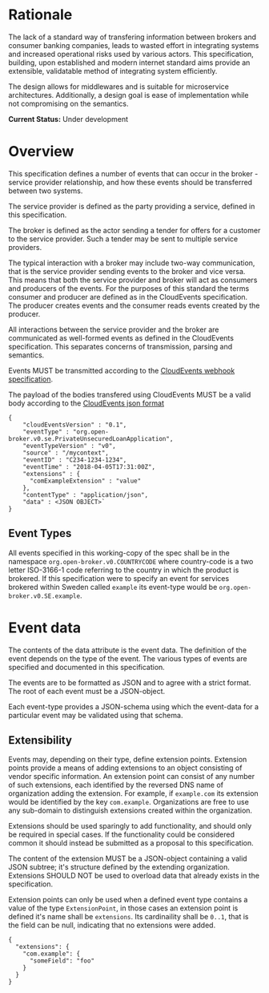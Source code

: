 # Rationale

The lack of a standard way of transfering information between brokers
and consumer banking companies, leads to wasted effort in integrating
systems and increased operational risks used by various actors. This
specification, building, upon established and modern internet standard
aims provide an extensible, validatable method of integrating system
efficiently.

The design allows for middlewares and is suitable for microservice
architectures. Additionally, a design goal is ease of implementation
while not compromising on the semantics.

**Current Status:** Under development

# Overview

This specification defines a number of events that can occur in the
broker - service provider relationship, and how these events should be
transferred between two systems.

The service provider is defined as the party providing a service,
defined in this specification.

The broker is defined as the actor sending a tender for offers for a
customer to the service provider. Such a tender may be sent to
multiple service providers.

The typical interaction with a broker may include two-way
communication, that is the service provider sending events to the
broker and vice versa. This means that both the service provider and
broker will act as consumers and producers of the events. For the
purposes of this standard the terms consumer and producer are defined
as in the CloudEvents specification. The producer creates events and
the consumer reads events created by the producer.

All interactions between the service provider and the broker are
communicated as well-formed events as defined in the CloudEvents
specification. This separates concerns of transmission, parsing and
semantics.

Events MUST be transmitted according to the [CloudEvents webhook specification](https://github.com/cloudevents/spec/blob/master/http-webhook.md).

The payload of the bodies transfered using CloudEvents MUST be a valid body according to the [CloudEvents json format](https://github.com/cloudevents/spec/blob/master/json-format.md)

```
{
    "cloudEventsVersion" : "0.1",
    "eventType" : "org.open-broker.v0.se.PrivateUnsecuredLoanApplication",
    "eventTypeVersion" : "v0",
    "source" : "/mycontext",
    "eventID" : "C234-1234-1234",
    "eventTime" : "2018-04-05T17:31:00Z",
    "extensions" : {
      "comExampleExtension" : "value"
    },
    "contentType" : "application/json",
    "data" : <JSON OBJECT>`
}
```

## Event Types

All events specified in this working-copy of the spec shall be in the
namespace `org.open-broker.v0.COUNTRYCODE` where country-code is a two
letter ISO-3166-1 code referring to the country in which the product
is brokered. If this specification were to specify an event for
services brokered within Sweden called `example` its event-type would
be `org.open-broker.v0.SE.example`.

# Event data

The contents of the data attribute is the event data. The definition
of the event depends on the type of the event. The various types of
events are specified and documented in this specification.

The events are to be formatted as JSON and to agree with a strict
format. The root of each event must be a JSON-object.

Each event-type provides a JSON-schema using which the event-data for
a particular event may be validated using that schema.


## Extensibility

Events may, depending on their type, define extension
points. Extension points provide a means of adding extensions to an
object consisting of vendor specific information. An extension point
can consist of any number of such extensions, each identified by the
reversed DNS name of organization adding the extension. For example,
if `example.com` its extension would be identified by the key
`com.example`. Organizations are free to use any sub-domain to
distinguish extensions created within the organization.

Extensions should be used sparingly to add functionality, and should
only be required in special cases. If the functionality could be
considered common it should instead be submitted as a proposal to this
specification.

The content of the extension MUST be a JSON-object containing a
valid JSON subtree; it's structure defined by the extending
organization. Extensions SHOULD NOT be used to overload data that
already exists in the specification.

Extension points can only be used when a defined event type contains a
value of the type `ExtensionPoint`, in those cases an extension point
is defined it's name shall be `extensions`. Its cardinaility shall be
`0..1`, that is the field can be null, indicating that no extensions
were added.

```
{
  "extensions": {
    "com.example": {
      "someField": "foo"
    }
  }
}
```
